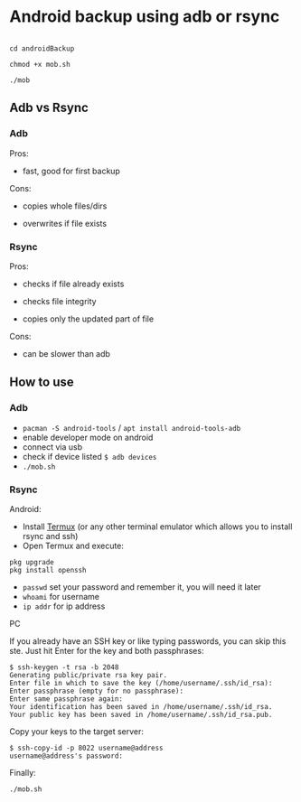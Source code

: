 # Android backup using adb or rsync

```

cd androidBackup

chmod +x mob.sh

./mob

```

## Adb vs Rsync

### Adb

Pros:

- fast, good for first backup

Cons:

- copies whole files/dirs

- overwrites if file exists

### Rsync

Pros:

- checks if file already exists

- checks file integrity

- copies only the updated part of file

Cons:

- can be slower than adb

## How to use

### Adb

- `pacman -S android-tools` / `apt install android-tools-adb`
- enable developer mode on android
- connect via usb
- check if device listed ```$ adb devices```
- `./mob.sh`

### Rsync

Android:
- Install [Termux](https://github.com/termux/termux-app) (or any other terminal emulator which allows you to install rsync and ssh)
- Open Termux and execute:
```
pkg upgrade
pkg install openssh
```
- ``passwd`` set your password and remember it, you will need it later
- ``whoami`` for username
- ``ip addr`` for ip address

PC

If you already have an SSH key or like typing passwords, you can skip this ste. Just hit Enter for the key and both passphrases:
```
$ ssh-keygen -t rsa -b 2048
Generating public/private rsa key pair.
Enter file in which to save the key (/home/username/.ssh/id_rsa):
Enter passphrase (empty for no passphrase):
Enter same passphrase again:
Your identification has been saved in /home/username/.ssh/id_rsa.
Your public key has been saved in /home/username/.ssh/id_rsa.pub.
```
Copy your keys to the target server:
```
$ ssh-copy-id -p 8022 username@address
username@address's password:
```
Finally:
```
./mob.sh
```
